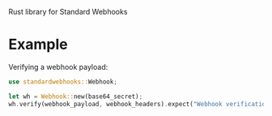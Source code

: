 Rust library for Standard Webhooks 

# Example

Verifying a webhook payload:

```rust
use standardwebhooks::Webhook;

let wh = Webhook::new(base64_secret);
wh.verify(webhook_payload, webhook_headers).expect("Webhook verification failed");
```